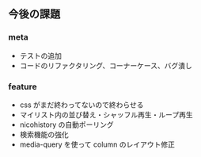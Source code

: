 ## 今後の課題

### meta

* テストの追加
* コードのリファクタリング、コーナーケース、バグ潰し

### feature

* css がまだ終わってないので終わらせる
* マイリスト内の並び替え・シャッフル再生・ループ再生
* nicohistory の自動ポーリング
* 検索機能の強化
* media-query を使って column のレイアウト修正
